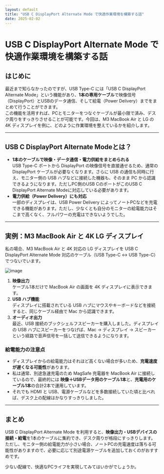```yaml
---
layout: default
title: "USB C DisplayPort Alternate Mode で快適作業環境を構築する話"
date: 2025-02-02
---
```


# USB C DisplayPort Alternate Mode で快適作業環境を構築する話

## はじめに
最近まで知らなかったのですが、USB Type-C には「USB C DisplayPort Alternate Mode」という機能があり、**1本の専用ケーブル**で映像信号（DisplayPort）とUSBのデータ通信、そして給電（Power Delivery）までをまとめて行うことができます。  
この機能を活用すれば、PCとモニターをつなぐケーブルが最小限で済み、デスク周りをすっきりさせることが可能です。今回は、M3 MacBook Air と LG の 4K ディスプレイを例に、どのように作業環境を整えているかを紹介します。

---

## USB C DisplayPort Alternate Modeとは？
- **1本のケーブルで映像・データ通信・電力供給をまとめられる**  
  USB Type-C ポートから DisplayPort の映像信号を直接通せるため、通常の DisplayPort ケーブルが必要なくなります。さらに USB の通信も同時に行え、モニター側の USB ハブなどに接続した機器も、そのまま PC から認識できるようになります。ただしPC側のUSB CのポートがこのUSB C DisplayPort Alternate Modeに対応している必要があります。  
- **電力供給（Power Delivery）にも対応**  
  一部のディスプレイは、USB Power Delivery によってノートPCなどを充電できる機能があります。ただし、少なくとも自分のモニターの給電能力はそこまで高くなく、フルパワーの充電はできないようでした。

---

## 実例：M3 MacBook Air と 4K LG ディスプレイ
私の場合、M3 MacBook Air と 4K 対応の LG ディスプレイを USB C DisplayPort Alternate Mode 対応のケーブル（USB Type-C ↔ USB Type-C）でつないでいます。

![image](https://github.com/user-attachments/assets/810565c9-2c56-4dc5-bbac-5444b2812a6a)


1. **映像出力**  
   ケーブル1本だけで MacBook Air の画面を 4K ディスプレイに表示できます。
2. **USB ハブ機能**  
   ディスプレイに搭載されている USB ハブにマウスやキーボードなどを接続すると、同じケーブル経由で Mac から認識できます。
3. **オーディオ出力**  
   最近、USB 接続のブックシェルフスピーカーを購入しました。ディスプレイの USB ハブにスピーカーをつなげば、Mac → ディスプレイ → スピーカーという経路で音声信号を一括して送信できるようになります。

### 給電能力の注意点
- ディスプレイからの給電能力はそれほど高くない場合が多いため、**充電速度が遅くなる可能性**があります。  
- 私は通常、別途急速充電のため MagSafe 充電器を MacBook Air に接続しているので、最終的には **映像＋USBデータ用のケーブル1本**と、**充電用のケーブル1本**の合計2本で運用しています。  
- それでも HDMI と USB、電源ケーブルなどを多数接続していた頃と比べれば、デスク上の配線はかなりすっきりしました。


---

## まとめ
USB C DisplayPort Alternate Mode を利用すると、**映像出力・USBデバイスの接続・給電**を1本のケーブルに集約でき、デスク周りが格段にすっきりします。ただし、モニター側の給電能力が小さい場合、ノートPCの充電速度は落ちる可能性がありますので、必要に応じて別途電源ケーブルを追加しておくのがおすすめです。
  
少ない配線で、快適なPCライフを実現してみてはいかがでしょうか。  

